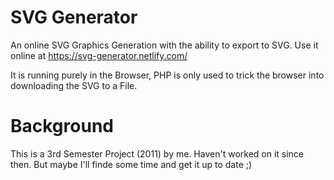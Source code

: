 SVG Generator
=============

An online SVG Graphics Generation with the ability to export to SVG. 
Use it online at https://svg-generator.netlify.com/

It is running purely in the Browser, PHP is only used to trick the browser into downloading the SVG to a File.

Background
==========
This is a 3rd Semester Project (2011) by me. 
Haven't worked on it since then. But maybe I'll finde some time and get it up to date ;)
